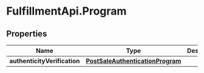 # FulfillmentApi.Program

## Properties
Name | Type | Description | Notes
------------ | ------------- | ------------- | -------------
**authenticityVerification** | [**PostSaleAuthenticationProgram**](PostSaleAuthenticationProgram.md) |  | [optional] 
